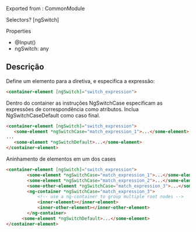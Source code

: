 

Exported from : CommonModule

Selectors? [ngSwitch]

Properties
- @Input()
- ngSwitch: any

## Descrição
Define um elemento para a diretiva, e especifica a expressão:

~~~ html
<container-element [ngSwitch]="switch_expression">
~~~

Dentro do container as instruções NgSwitchCase especificam as expressões de correspondência como atributos. Inclua 
NgSwitchCaseDefault como caso final.


~~~ html
<container-element [ngSwitch]="switch_expression">
   <some-element *ngSwitchCase="match_expression_1">...</some-element>
...
   <some-element *ngSwitchDefault>...</some-element>
</container-element>
~~~

Aninhamento de elementos em um dos cases
~~~ html
<container-element [ngSwitch]="switch_expression">
        <some-element *ngSwitchCase="match_expression_1">...</some-element>
        <some-element *ngSwitchCase="match_expression_2">...</some-element>
        <some-other-element *ngSwitchCase="match_expression_3">...</some-other-element>
        <ng-container *ngSwitchCase="match_expression_3">
            <!-- use a ng-container to group multiple root nodes -->
            <inner-element></inner-element>
            <inner-other-element></inner-other-element>
        </ng-container>
      <some-element *ngSwitchDefault>...</some-element>
</container-element>
~~~
